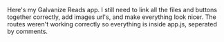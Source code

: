 Here's my Galvanize Reads app. I still need to link all the files and buttons together correctly, add images url's, and make everything look nicer. The routes weren't working correctly so everything is inside app.js, seperated by comments.